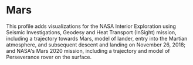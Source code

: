 # Mars
This profile adds visualizations for the NASA Interior Exploration using Seismic Investigations, Geodesy and Heat Transport (InSight) mission, including a trajectory towards Mars, model of lander, entry into the Martian atmosphere, and subsequent descent and landing on November 26, 2018; and NASA's Mars 2020 mission, including a trajectory and model of Perseverance rover on the surface.
